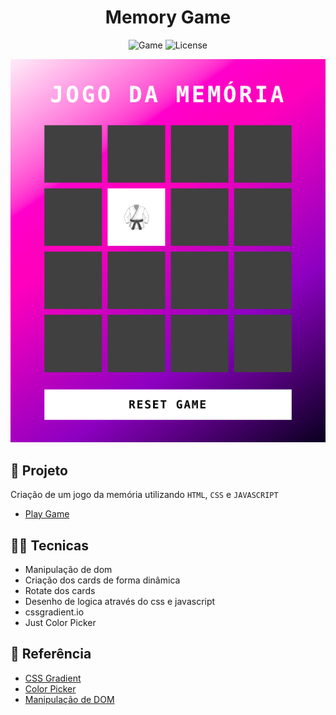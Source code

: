 <h1 align="center">Memory Game</h1>

<p align="center">
  <img alt="Game" src="https://img.shields.io/static/v1?label=Game&message=Memory&color=8257E5&labelColor=000000"  />
  <img alt="License" src="https://img.shields.io/static/v1?label=license&message=MIT&color=49AA26&labelColor=000000">
</p>

<p align="center">
  <img alt="GAME" src="./src/data/memory-game.png">
</p>


## 🎯 Projeto

Criação de um jogo da memória utilizando `HTML`, `CSS` e `JAVASCRIPT`

- [Play Game](https://leoviana00.github.io/dio-dp-memory-game-javascript/)

## 👨‍💻 Tecnicas

- Manipulação de dom
- Criação dos cards de forma dinâmica
- Rotate dos cards
- Desenho de logica através do css e javascript
- cssgradient.io
- Just Color Picker


## 📄 Referência

- [CSS Gradient](https://cssgradient.io/)
- [Color Picker](https://annystudio.com/software/colorpicker/)
- [Manipulação de DOM](https://developer.mozilla.org/pt-BR/docs/Web/API/Document_Object_Model/Introduction)